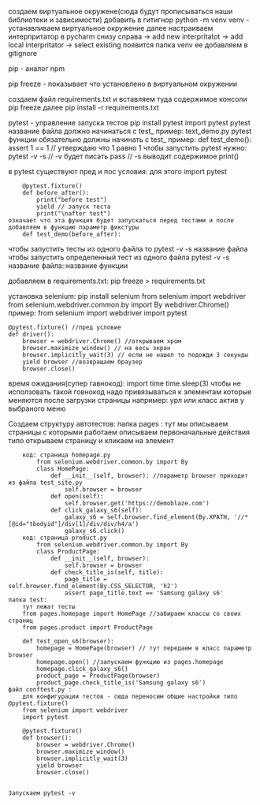 создаем виртуальное окружене(сюда будут прописываться наши библиотеки и зависимости)
добавить в гитигнор
python -m venv venv  - устанавливаем виртуальное окружение
далее настраиваем интерпритатор
в pycharm снизу справа -> add new interpritatot -> add local interpritator -> select existing
появится папка venv ее добавляем в gitignore

pip - аналог npm



pip freeze - показывает что установлено в виртуальном окружении

создаем файл requirements.txt и вставляем туда содержимое консоли pip freeze 
далее pip install -r requirements.txt


pytest - управление запуска тестов
pip install pytest
import pytest
pytest название файла должно начинаться с test_
	пример:
		text_demo.py
pytest функции обязательно должны начинать с test_
	пример:
		def test_demo():
			assert 1 == 1 // утверждаю что 1 равно 1
чтобы запустить pytest нужно:
	pytest -v -s
	// -v будет писать pass
	// -s выводит содержимое print()
	
в pytest существуют пред и пос условия:
		для этого import pytest
		
		@pytest.fixture()
		def before_after():
			print("before test")
			yield // запуск теста
			print("\nafter test")
	означает что эта функция будет запускаться перед тестами и после	
	добавляем в функцию параметр фикстуры	
		def test_demo(before_after):
		
чтобы запустить тесты из одного файла то 
	pytest -v -s название файла
чтобы запустить определенный тест из одного файла 
	pytest -v -s название файла::название функции 
	
добавляем в requirements.txt:
	pip freeze > requirements.txt	
	
установка selenium:
		pip install selenium
		from selenium import webdriver
		from selenium.webdriver.common.by import By
		webdriver.Chrome()
	пример:	
	from selenium import webdriver
	import pytest

	@pytest.fixture() //пред условие
	def driver():
		browser = webdriver.Chrome() //открываем хром
		browser.maximize_window() // на весь экран
		browser.implicitly_wait(3) // если не нашел то подожди 3 секунды
		yield browser //возвращаем браузер
		browser.close()
время ожидания(супер гавнокод):
	import time
	time.sleep(3)
	чтобы не исползовать такой говнокод надо привязываться к элементам которые меняются после загрузки страницы
	например: урл или класс актив у выбраного меню
		
	

	
		
Создаем структуру автотестов:
	папка pages : 
		тут мы описываем страницы с которыми работаем
		описываем первоначальные действия типо открываем страницу и кликаем на элемент
		
		код: страница homepage.py
			from selenium.webdriver.common.by import By
			class HomePage:
				def __init__(self, browser): //параметр browser приходит из файла test_site.py
					self.browser = browser
				def open(self):
					self.browser.get('https://demoblaze.com')
				def click_galaxy_s6(self):
					galaxy_s6 = self.browser.find_element(By.XPATH, '//*[@id="tbodyid"]/div[1]/div/div/h4/a')
					galaxy_s6.click()
		код: страница product.py
			from selenium.webdriver.common.by import By
			class ProductPage:
				def __init__(self, browser):
					self.browser = browser
				def check_title_is(self, title):
					page_title = self.browser.find_element(By.CSS_SELECTOR, 'h2')
					assert page_title.text == 'Samsung galaxy s6'
	папка test:
		тут лежат тесты
		from pages.homepage import HomePage //забираем классы со своих страниц
		from pages.product import ProductPage

		def test_open_s6(browser): 
			homepage = HomePage(browser) // тут передаем в класс параметр browser
			homepage.open() //запускаем функцию из pages.homepage
			homepage.click_galaxy_s6()
			product_page = ProductPage(browser)
			product_page.check_title_is('Samsung galaxy s6')
	файл conftest.py : 
		для конфигурации тестов - сюда переносим общие настройки типо @pytest.fixture()
		from selenium import webdriver
		import pytest

		@pytest.fixture()
		def browser():
			browser = webdriver.Chrome()
			browser.maximize_window()
			browser.implicitly_wait(3)
			yield browser
			browser.close()
			
			
	Запускаем pytest -v		